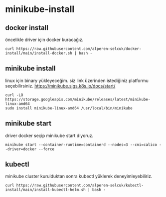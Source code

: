 # minikube-install

## docker install

öncelikle driver için docker kuracağız.

```
curl https://raw.githubusercontent.com/alperen-selcuk/docker-install/main/install-docker.sh | bash -
```

## minikube install

linux için binary yükleyeceğim. siz link üzerinden istediğiniz platformu seçebilirsiniz. https://minikube.sigs.k8s.io/docs/start/

```
curl -LO https://storage.googleapis.com/minikube/releases/latest/minikube-linux-amd64
sudo install minikube-linux-amd64 /usr/local/bin/minikube
```

## minikube start

driver docker seçip minikube start diyoruz.

```
minikube start --container-runtime=containerd --nodes=3 --cni=calico --driver=docker --force
```

## kubectl

minikube cluster kurulduktan sonra kubectl yüklerek deneyimleyebiliriz.

```
curl https://raw.githubusercontent.com/alperen-selcuk/kubectl-install/main/install-kubectl-helm.sh | bash -
```


